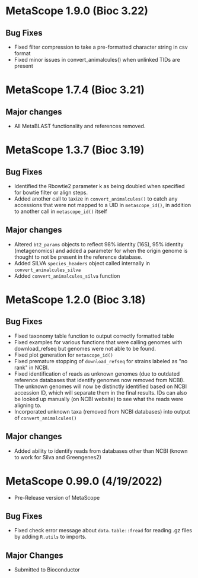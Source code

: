 # MetaScope 1.9.0 (Bioc 3.22)

## Bug Fixes
* Fixed filter compression to take a pre-formatted character string in csv format
* Fixed minor issues in convert_animalcules() when unlinked TIDs are present

# MetaScope 1.7.4 (Bioc 3.21)

## Major changes
* All MetaBLAST functionality and references removed.

# MetaScope 1.3.7 (Bioc 3.19)

## Bug Fixes
* Identified the Rbowtie2 parameter k as being doubled when specified for bowtie filter or align steps.
* Added another call to taxize in `convert_animalcules()` to catch any accessions that were not mapped to a UID in `metascope_id()`, in addition to another call in `metascope_id()` itself

## Major changes
* Altered `bt2_params` objects to reflect 98% identity (16S), 95% identity (metagenomics) and added a parameter for when the origin genome is thought to not be present in the reference database.
* Added SILVA `species_headers` object called internally in `convert_animalcules_silva`
* Added `convert_animalcules_silva` function

# MetaScope 1.2.0 (Bioc 3.18)

## Bug Fixes
* Fixed taxonomy table function to output correctly formatted table
* Fixed examples for various functions that were calling genomes with download_refseq but genomes were not able to be found.
* Fixed plot generation for `metascope_id()`
* Fixed premature stopping of `download_refseq` for strains labeled as "no rank" in NCBI.
* Fixed identification of reads as unknown genomes (due to outdated reference databases that identify genomes now removed from NCBI). The unknown genomes will now be distinctly identified based on NCBI accession ID, which will separate them in the final results. IDs can also be looked up manually (on NCBI website) to see what the reads were aligning to.
* Incorporated unknown taxa (removed from NCBI databases) into output of `convert_animalcules()`

## Major changes
* Added ability to identify reads from databases other than NCBI (known to work for Silva and Greengenes2)

# MetaScope 0.99.0 (4/19/2022)

* Pre-Release version of MetaScope

## Bug Fixes
* Fixed check error message about `data.table::fread` for reading .gz files by adding `R.utils` to imports.

## Major Changes
* Submitted to Bioconductor